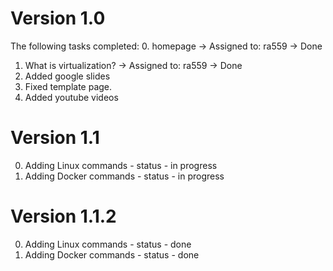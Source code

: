 # Version  1.0
The following tasks completed:
0. homepage -> Assigned to: ra559 -> Done
1. What is virtualization? -> Assigned to: ra559 -> Done
3. Added google slides
4. Fixed template page.
5. Added youtube videos

# Version 1.1
0. Adding Linux commands - status - in progress
1. Adding Docker commands - status - in progress

# Version 1.1.2
0. Adding Linux commands - status - done
1. Adding Docker commands - status - done


